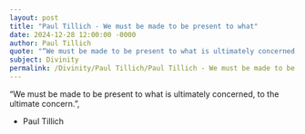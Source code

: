 ```yaml
---
layout: post
title: "Paul Tillich - We must be made to be present to what"
date: 2024-12-28 12:00:00 -0000
author: Paul Tillich
quote: "“We must be made to be present to what is ultimately concerned, to the ultimate concern.”,"
subject: Divinity
permalink: /Divinity/Paul Tillich/Paul Tillich - We must be made to be present to what
---
```


“We must be made to be present to what is ultimately concerned, to the ultimate concern.”,

- Paul Tillich
